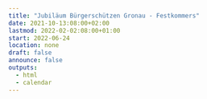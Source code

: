 ```yaml
---
title: "Jubiläum Bürgerschützen Gronau - Festkommers"
date: 2021-10-13:08:00+02:00
lastmod: 2022-02-02:08:00+01:00
start: 2022-06-24
location: none
draft: false
announce: false
outputs:
  - html
  - calendar
---
```


